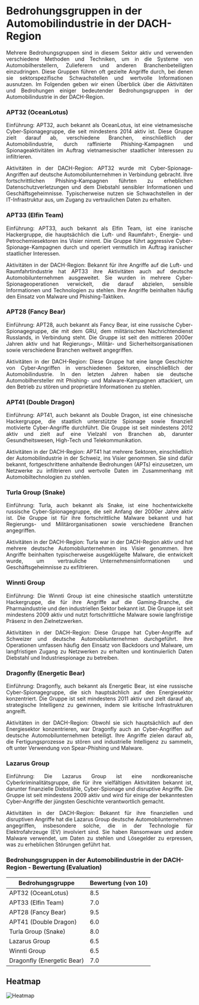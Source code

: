 # Bedrohungsgruppen in der Automobilindustrie in der DACH-Region
<div align="justify">
Mehrere Bedrohungsgruppen sind in diesem Sektor aktiv und verwenden verschiedene Methoden und Techniken, um in die Systeme von Automobilherstellern, Zulieferern und anderen Branchenbeteiligten einzudringen. Diese Gruppen führen oft gezielte Angriffe durch, bei denen sie sektorspezifische Schwachstellen und wertvolle Informationen ausnutzen. Im Folgenden geben wir einen Überblick über die Aktivitäten und Bedrohungen einiger bedeutender Bedrohungsgruppen in der Automobilindustrie in der DACH-Region.

### APT32 (OceanLotus)

Einführung: APT32, auch bekannt als OceanLotus, ist eine vietnamesische Cyber-Spionagegruppe, die seit mindestens 2014 aktiv ist. Diese Gruppe zielt darauf ab, verschiedene Branchen, einschließlich der Automobilindustrie, durch raffinierte Phishing-Kampagnen und Spionageaktivitäten im Auftrag vietnamesischer staatlicher Interessen zu infiltrieren.

Aktivitäten in der DACH-Region: APT32 wurde mit Cyber-Spionage-Angriffen auf deutsche Automobilunternehmen in Verbindung gebracht. Ihre fortschrittlichen Phishing-Kampagnen führten zu erheblichen Datenschutzverletzungen und dem Diebstahl sensibler Informationen und Geschäftsgeheimnisse. Typischerweise nutzen sie Schwachstellen in der IT-Infrastruktur aus, um Zugang zu vertraulichen Daten zu erhalten.

### APT33 (Elfin Team)

Einführung: APT33, auch bekannt als Elfin Team, ist eine iranische Hackergruppe, die hauptsächlich die Luft- und Raumfahrt-, Energie- und Petrochemiesektoren ins Visier nimmt. Die Gruppe führt aggressive Cyber-Spionage-Kampagnen durch und operiert vermutlich im Auftrag iranischer staatlicher Interessen.

Aktivitäten in der DACH-Region: Bekannt für ihre Angriffe auf die Luft- und Raumfahrtindustrie hat APT33 ihre Aktivitäten auch auf deutsche Automobilunternehmen ausgeweitet. Sie wurden in mehrere Cyber-Spionageoperationen verwickelt, die darauf abzielen, sensible Informationen und Technologien zu stehlen. Ihre Angriffe beinhalten häufig den Einsatz von Malware und Phishing-Taktiken.

### APT28 (Fancy Bear)

Einführung: APT28, auch bekannt als Fancy Bear, ist eine russische Cyber-Spionagegruppe, die mit dem GRU, dem militärischen Nachrichtendienst Russlands, in Verbindung steht. Die Gruppe ist seit den mittleren 2000er Jahren aktiv und hat Regierungs-, Militär- und Sicherheitsorganisationen sowie verschiedene Branchen weltweit angegriffen.

Aktivitäten in der DACH-Region: Diese Gruppe hat eine lange Geschichte von Cyber-Angriffen in verschiedenen Sektoren, einschließlich der Automobilindustrie. In den letzten Jahren haben sie deutsche Automobilhersteller mit Phishing- und Malware-Kampagnen attackiert, um den Betrieb zu stören und proprietäre Informationen zu stehlen.

### APT41 (Double Dragon)

Einführung: APT41, auch bekannt als Double Dragon, ist eine chinesische Hackergruppe, die staatlich unterstützte Spionage sowie finanziell motivierte Cyber-Angriffe durchführt. Die Gruppe ist seit mindestens 2012 aktiv und zielt auf eine Vielzahl von Branchen ab, darunter Gesundheitswesen, High-Tech und Telekommunikation.

Aktivitäten in der DACH-Region: APT41 hat mehrere Sektoren, einschließlich der Automobilindustrie in der Schweiz, ins Visier genommen. Sie sind dafür bekannt, fortgeschrittene anhaltende Bedrohungen (APTs) einzusetzen, um Netzwerke zu infiltrieren und wertvolle Daten im Zusammenhang mit Automobiltechnologien zu stehlen.

### Turla Group (Snake)

Einführung: Turla, auch bekannt als Snake, ist eine hochentwickelte russische Cyber-Spionagegruppe, die seit Anfang der 2000er Jahre aktiv ist. Die Gruppe ist für ihre fortschrittliche Malware bekannt und hat Regierungs- und Militärorganisationen sowie verschiedene Branchen angegriffen.

Aktivitäten in der DACH-Region: Turla war in der DACH-Region aktiv und hat mehrere deutsche Automobilunternehmen ins Visier genommen. Ihre Angriffe beinhalten typischerweise ausgeklügelte Malware, die entwickelt wurde, um vertrauliche Unternehmensinformationen und Geschäftsgeheimnisse zu exfiltrieren.

### Winnti Group

Einführung: Die Winnti Group ist eine chinesische staatlich unterstützte Hackergruppe, die für ihre Angriffe auf die Gaming-Branche, die Pharmaindustrie und den industriellen Sektor bekannt ist. Die Gruppe ist seit mindestens 2009 aktiv und nutzt fortschrittliche Malware sowie langfristige Präsenz in den Zielnetzwerken.

Aktivitäten in der DACH-Region: Diese Gruppe hat Cyber-Angriffe auf Schweizer und deutsche Automobilunternehmen durchgeführt. Ihre Operationen umfassen häufig den Einsatz von Backdoors und Malware, um langfristigen Zugang zu Netzwerken zu erhalten und kontinuierlich Daten Diebstahl und Industriespionage zu betreiben.

### Dragonfly (Energetic Bear)

Einführung: Dragonfly, auch bekannt als Energetic Bear, ist eine russische Cyber-Spionagegruppe, die sich hauptsächlich auf den Energiesektor konzentriert. Die Gruppe ist seit mindestens 2011 aktiv und zielt darauf ab, strategische Intelligenz zu gewinnen, indem sie kritische Infrastrukturen angreift.

Aktivitäten in der DACH-Region: Obwohl sie sich hauptsächlich auf den Energiesektor konzentrieren, war Dragonfly auch an Cyber-Angriffen auf deutsche Automobilunternehmen beteiligt. Ihre Angriffe zielen darauf ab, die Fertigungsprozesse zu stören und industrielle Intelligenz zu sammeln, oft unter Verwendung von Spear-Phishing und Malware.

### Lazarus Group

Einführung: Die Lazarus Group ist eine nordkoreanische Cyberkriminalitätsgruppe, die für ihre vielfältigen Aktivitäten bekannt ist, darunter finanzielle Diebstähle, Cyber-Spionage und disruptive Angriffe. Die Gruppe ist seit mindestens 2009 aktiv und wird für einige der bekanntesten Cyber-Angriffe der jüngsten Geschichte verantwortlich gemacht.

Aktivitäten in der DACH-Region: Bekannt für ihre finanziellen und disruptiven Angriffe hat die Lazarus Group deutsche Automobilunternehmen angegriffen, insbesondere solche, die in der Technologie für Elektrofahrzeuge (EV) involviert sind. Sie haben Ransomware und andere Malware verwendet, um Daten zu stehlen und Lösegelder zu erpressen, was zu erheblichen Störungen geführt hat.
</div>
<h3>Bedrohungsgruppen in der Automobilindustrie in der DACH-Region - Bewertung (Evaluation)</h3>
<div align="center">
<table>
  <thead>
    <tr>
      <th>Bedrohungsgruppe</th>
      <th>Bewertung (von 10)</th>
    </tr>
  </thead>
  <tbody>
    <tr>
      <td>APT32 (OceanLotus)</td>
      <td>8.5</td>
    </tr>
    <tr>
      <td>APT33 (Elfin Team)</td>
      <td>7.0</td>
    </tr>
    <tr>
      <td>APT28 (Fancy Bear)</td>
      <td>9.5</td>
    </tr>
    <tr>
      <td>APT41 (Double Dragon)</td>
      <td>6.0</td>
    </tr>
    <tr>
      <td>Turla Group (Snake)</td>
      <td>8.0</td>
    </tr>
    <tr>
      <td>Lazarus Group</td>
      <td>6.5</td>
    </tr>
    <tr>
      <td>Winnti Group</td>
      <td>6.5</td>
    </tr>
    <tr>
      <td>Dragonfly (Energetic Bear)</td>
      <td>7.0</td>
    </tr>
  </tbody>
</table>
</div>

## Heatmap

![Heatmap](https://github.com/GeigerLaszlo/Cyber-Security-Heatmaps-Akteure-im-DACH-Region-2024/blob/main/Automotive%20Industry/Automotive_Industry_im_DACH.svg)

